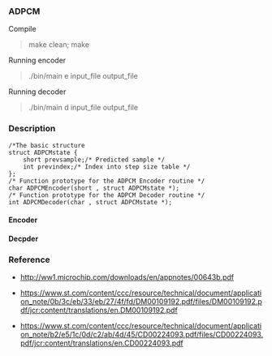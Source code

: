 ### ADPCM

Compile

 > make  clean; make


Running encoder

 > ./bin/main e input_file output_file


Running decoder


 > ./bin/main d input_file output_file


### Description





    /*The basic structure
    struct ADPCMstate {
        short prevsample;/* Predicted sample */
        int previndex;/* Index into step size table */
    };
    /* Function prototype for the ADPCM Encoder routine */
    char ADPCMEncoder(short , struct ADPCMstate *);
    /* Function prototype for the ADPCM Decoder routine */
    int ADPCMDecoder(char , struct ADPCMstate *);


#### Encoder






#### Decpder




### Reference

 - http://ww1.microchip.com/downloads/en/appnotes/00643b.pdf

 - https://www.st.com/content/ccc/resource/technical/document/application_note/0b/3c/eb/33/eb/27/4f/fd/DM00109192.pdf/files/DM00109192.pdf/jcr:content/translations/en.DM00109192.pdf

 - https://www.st.com/content/ccc/resource/technical/document/application_note/b2/e5/1c/0d/c2/ab/4d/45/CD00224093.pdf/files/CD00224093.pdf/jcr:content/translations/en.CD00224093.pdf
